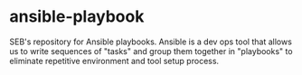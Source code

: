 # ansible-playbook
SEB's repository for Ansible playbooks. Ansible is a dev ops tool that allows us to write sequences of "tasks" and group them together in "playbooks" to eliminate repetitive environment and tool setup process.  
